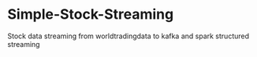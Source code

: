 # Simple-Stock-Streaming
Stock data streaming from worldtradingdata to kafka and spark structured streaming
